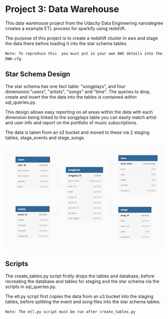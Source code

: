 # Project 3: Data Warehouse
 
This data warehouse project from the Udacity Data Engineering nanodegree creates a example ETL process for sparkify using redshift..

The purpose of this project is to  create a redshift cluster in aws and stage the data there before loading it into the star schema tables.

`Note: To reproduce this  you must put in your own AWS details into the DWH.cfg.`

## Star Schema Design
The star schema has one fact table: "songplays", and four dimensions:"users", "artists", "songs" and "time". The queries to drop, create and insert the the data into the tables is contained within sql_queries.py.

This design allows easy reporting on all areas within the data with each dimension being linked to the songplays table you can easily match artist and user info and report on the portfolio of music subscriptions. 

The data is taken from an s3 bucket and moved to these via 2 staging tables, stage_events and stage_songs. 


![StarSchema](Images/db.png)


## Scripts
The  create_tables.py script firstly drops the tables and database, before recreating the database and tables for staging and the star schema via the scripts in sql_queries.py. 

The etl.py script first copies the data from an s3 bucket into the staging tables, before splitting the event and song files into the star schema tables.

`Note: The etl.py script must be run after create_tables.py`